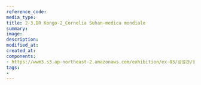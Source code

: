 ```yaml
---
reference_code:
media_type:
title: 2-3.DR Kongo-2_Cornelia Suhan-medica mondiale
summary:
image:
description:
modified_at:
created_at:
components:
- https://wwm3.s3.ap-northeast-2.amazonaws.com/exhibition/ex-03/상설관/상설관1+오른편/2-3.DR+Kongo-2_Cornelia+Suhan-medica+mondiale.JPG
tags:
-
---
```

